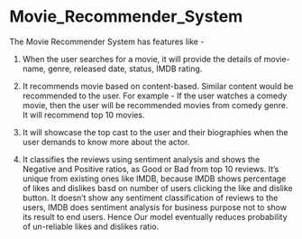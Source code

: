 # Movie_Recommender_System

The Movie Recommender System has features like - 

1. When the user searches for a movie, it will provide the details of movie-name, genre, released date, status, IMDB rating. 

2. It recommends movie based on content-based. Similar content would be recommended to the user. For example - If the user watches a comedy movie, then the user will be recommended movies from comedy genre. It will recommend top 10 movies.

3. It will showcase the top cast to the user and their biographies when the user demands to know more about the actor.

4. It classifies the reviews using sentiment analysis and shows the Negative and Positive ratios, as Good or Bad from top 10 reviews. It’s unique from existing ones like IMDB, because IMDB shows percentage of likes and dislikes basd on number of users clicking the like and dislike button. It doesn’t show any sentiment classification of reviews to the users, IMDB does sentiment analysis for business purpose not to show its result to end users. Hence Our model eventually reduces probability of un-reliable likes and dislikes ratio.
